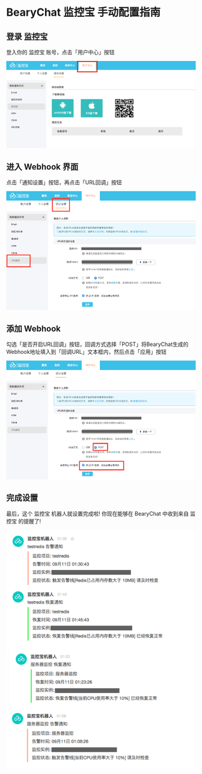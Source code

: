 # BearyChat 监控宝 手动配置指南

## 登录 监控宝

登入你的 监控宝 账号，点击「用户中心」按钮

![](/images/tutorial/jiankongbao_user_setting.png)

## 进入 Webhook 界面

点击「通知设置」按钮，再点击「URL回调」按钮

![](/images/tutorial/jiankongbao_webhook_setting.png)

## 添加 Webhook

勾选「是否开启URL回调」按钮，回调方式选择「POST」将BearyChat生成的Webhook地址填入到「回调URL」文本框内，然后点击「应用」按钮

![](/images/tutorial/jiankongbao_webhook_callback.png)

## 完成设置

最后，这个 监控宝 机器人就设置完成啦! 你现在能够在 BearyChat 中收到来自 监控宝 的提醒了!

![](/images/tutorial/jiankongbao_notify_sample.png)
